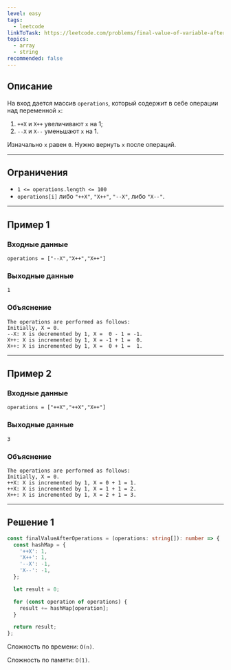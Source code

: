 ```yaml
---
level: easy
tags:
  - leetcode
linkToTask: https://leetcode.com/problems/final-value-of-variable-after-performing-operations/description/
topics:
  - array
  - string
recommended: false
---
```

## Описание

На вход дается массив `operations`, который содержит в себе операции над переменной `x`:
1. `++X` и `X++` увеличивают `x` на 1;
2. `--X` и `X--` уменьшают `x` на 1.

Изначально `x` равен `0`. Нужно вернуть `x` после операций.

---
## Ограничения

- `1 <= operations.length <= 100`
- `operations[i]` либо `"++X"`, `"X++"`, `"--X"`, либо `"X--"`.

---
## Пример 1

### Входные данные

```
operations = ["--X","X++","X++"]
```
### Выходные данные

```
1
```
### Объяснение

```
The operations are performed as follows:
Initially, X = 0.
--X: X is decremented by 1, X =  0 - 1 = -1.
X++: X is incremented by 1, X = -1 + 1 =  0.
X++: X is incremented by 1, X =  0 + 1 =  1.
```

---
## Пример 2

### Входные данные

```
operations = ["++X","++X","X++"]
```
### Выходные данные

```
3
```
### Объяснение

```
The operations are performed as follows:
Initially, X = 0.
++X: X is incremented by 1, X = 0 + 1 = 1.
++X: X is incremented by 1, X = 1 + 1 = 2.
X++: X is incremented by 1, X = 2 + 1 = 3.
```

---
## Решение 1

```typescript
const finalValueAfterOperations = (operations: string[]): number => {
  const hashMap = {
    '++X': 1,
    'X++': 1,
    '--X': -1,
    'X--': -1,
  };

  let result = 0;

  for (const operation of operations) {
    result += hashMap[operation];
  }

  return result;
};
```

Сложность по времени: `O(n)`.

Сложность по памяти: `O(1)`.